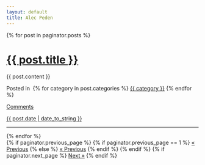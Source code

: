 ```yaml
---
layout: default
title: Alec Peden
---
```

{% for post in paginator.posts %}
  <div class="full">
    <h1 class="entry-title">
      <a href="{{ post.url }}" title="{{ post.title }}" rel="bookmark">{{ post.title }}</a>
    </h1>
    <div class="entry-content full-content">
      {{ post.content }}
      <div class="clear"></div>
    </div>
    <p class="alt-font tight">
      Posted in&nbsp;
      {% for category in post.categories %}
      <a href="/categories/{{ category }}" title="{{ category }}" rel="category tag">{{ category }}</a>
      {% endfor %}
    </p>
    <p class="comments-link">
      <a href='{{post.url}}#disqus_thread'>Comments</a>
    </p>
    <p class="by-line">
      <span class="date full-date">
        <abbr class="published" title="{{ post.date }}">{{ post.date | date_to_string }}</abbr>
      </span>
    </p>
    <div class="clear"></div>
  </div>
  <div class="rule"><hr/></div>
{% endfor %}

<div class="pagination">
  <span class="previous">
    {% if paginator.previous_page %}
      {% if paginator.previous_page == 1 %}
      <a href="/blog.html" title="Previous Page">&laquo; Previous</a>
      {% else %}
      <a href="/page{{ paginator.previous_page }}/" title="Previous Page">&laquo; Previous</a>
      {% endif %}
    {% endif %}
  </span>
  <span class="next">
    {% if paginator.next_page %}
    <a href="/page{{ paginator.next_page }}/" title="Next Page">Next &raquo;</a>
    {% endif %}
  </span>
</div>